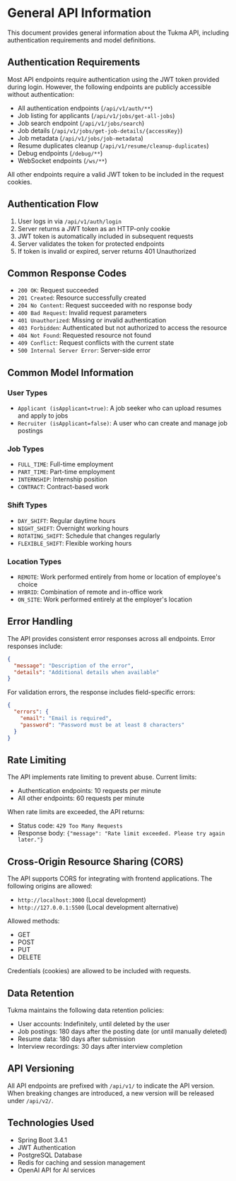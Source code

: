 # General API Information

This document provides general information about the Tukma API, including authentication requirements and model definitions.

## Authentication Requirements

Most API endpoints require authentication using the JWT token provided during login. However, the following endpoints are publicly accessible without authentication:

- All authentication endpoints (`/api/v1/auth/**`)
- Job listing for applicants (`/api/v1/jobs/get-all-jobs`)
- Job search endpoint (`/api/v1/jobs/search`)
- Job details (`/api/v1/jobs/get-job-details/{accessKey}`)
- Job metadata (`/api/v1/jobs/job-metadata`)
- Resume duplicates cleanup (`/api/v1/resume/cleanup-duplicates`)
- Debug endpoints (`/debug/**`)
- WebSocket endpoints (`/ws/**`)

All other endpoints require a valid JWT token to be included in the request cookies.

## Authentication Flow

1. User logs in via `/api/v1/auth/login`
2. Server returns a JWT token as an HTTP-only cookie
3. JWT token is automatically included in subsequent requests
4. Server validates the token for protected endpoints
5. If token is invalid or expired, server returns 401 Unauthorized

## Common Response Codes

- `200 OK`: Request succeeded
- `201 Created`: Resource successfully created
- `204 No Content`: Request succeeded with no response body
- `400 Bad Request`: Invalid request parameters
- `401 Unauthorized`: Missing or invalid authentication
- `403 Forbidden`: Authenticated but not authorized to access the resource
- `404 Not Found`: Requested resource not found
- `409 Conflict`: Request conflicts with the current state
- `500 Internal Server Error`: Server-side error

## Common Model Information

### User Types
- `Applicant (isApplicant=true)`: A job seeker who can upload resumes and apply to jobs
- `Recruiter (isApplicant=false)`: A user who can create and manage job postings

### Job Types
- `FULL_TIME`: Full-time employment
- `PART_TIME`: Part-time employment
- `INTERNSHIP`: Internship position
- `CONTRACT`: Contract-based work

### Shift Types
- `DAY_SHIFT`: Regular daytime hours
- `NIGHT_SHIFT`: Overnight working hours
- `ROTATING_SHIFT`: Schedule that changes regularly
- `FLEXIBLE_SHIFT`: Flexible working hours

### Location Types
- `REMOTE`: Work performed entirely from home or location of employee's choice
- `HYBRID`: Combination of remote and in-office work
- `ON_SITE`: Work performed entirely at the employer's location

## Error Handling

The API provides consistent error responses across all endpoints. Error responses include:

```json
{
  "message": "Description of the error",
  "details": "Additional details when available"
}
```

For validation errors, the response includes field-specific errors:

```json
{
  "errors": {
    "email": "Email is required",
    "password": "Password must be at least 8 characters"
  }
}
```

## Rate Limiting

The API implements rate limiting to prevent abuse. Current limits:

- Authentication endpoints: 10 requests per minute
- All other endpoints: 60 requests per minute

When rate limits are exceeded, the API returns:
- Status code: `429 Too Many Requests`
- Response body: `{"message": "Rate limit exceeded. Please try again later."}`

## Cross-Origin Resource Sharing (CORS)

The API supports CORS for integrating with frontend applications. The following origins are allowed:

- `http://localhost:3000` (Local development)
- `http://127.0.0.1:5500` (Local development alternative)

Allowed methods:
- GET
- POST
- PUT
- DELETE

Credentials (cookies) are allowed to be included with requests.

## Data Retention

Tukma maintains the following data retention policies:

- User accounts: Indefinitely, until deleted by the user
- Job postings: 180 days after the posting date (or until manually deleted)
- Resume data: 180 days after submission
- Interview recordings: 30 days after interview completion

## API Versioning

All API endpoints are prefixed with `/api/v1/` to indicate the API version. When breaking changes are introduced, a new version will be released under `/api/v2/`.

## Technologies Used

- Spring Boot 3.4.1
- JWT Authentication
- PostgreSQL Database
- Redis for caching and session management
- OpenAI API for AI services
